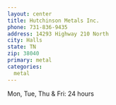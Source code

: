 ```yaml
---
layout: center
title: Hutchinson Metals Inc.
phone: 731-836-9435
address: 14293 Highway 210 North
city: Halls
state: TN
zip: 38040
primary: metal
categories:
  metal
---
```


Mon, Tue, Thu & Fri: 24 hours
